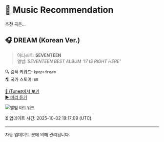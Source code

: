 
# 🎵 Music Recommendation

추천 곡은...

## 🎧 DREAM (Korean Ver.)  
> 아티스트: **SEVENTEEN**  
> 앨범: _SEVENTEEN BEST ALBUM '17 IS RIGHT HERE'_  

🔍 검색 키워드: `kpop+dream`  
🌎 국가 스토어: `GB`

[🔗 iTunes에서 보기](https://music.apple.com/gb/album/dream-korean-ver/1741446411?i=1741447002&uo=4)  
[▶️ 미리 듣기](https://audio-ssl.itunes.apple.com/itunes-assets/AudioPreview221/v4/17/52/7d/17527d48-7c81-51f0-5499-d0398d441aa1/mzaf_228719749398299595.plus.aac.p.m4a)

![앨범 아트워크](https://is1-ssl.mzstatic.com/image/thumb/Music211/v4/f0/69/16/f0691679-835f-8b9b-5baa-292b7e49423f/196922894992_Cover.jpg/100x100bb.jpg)

⏳ 업데이트 시간: 2025-10-02 19:17:09 (UTC)

---
자동 업데이트 봇에 의해 관리됩니다.
